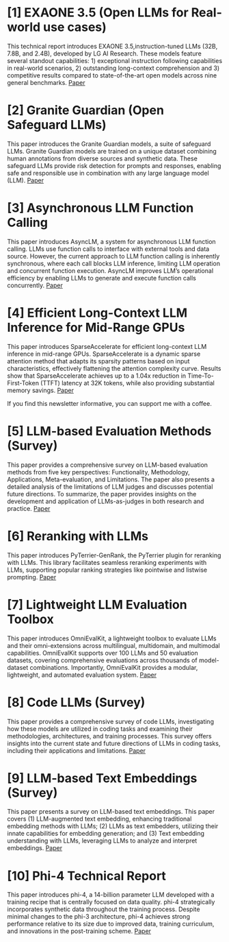 # [1] EXAONE 3.5 (Open LLMs for Real-world use cases)
This technical report introduces EXAONE 3.5,instruction-tuned LLMs (32B, 7.8B, and 2.4B), developed by LG AI Research. These models feature several standout capabilities: 1) exceptional instruction following capabilities in real-world scenarios, 2) outstanding long-context comprehension and 3) competitive results compared to state-of-the-art open models across nine general benchmarks. [Paper](https://arxiv.org/abs/2412.04862)

# [2] Granite Guardian (Open Safeguard LLMs)
This paper introduces the Granite Guardian models, a suite of safeguard LLMs. Granite Guardian models are trained on a unique dataset combining human annotations from diverse sources and synthetic data.  These safeguard LLMs provide risk detection for prompts and responses, enabling safe and responsible use in combination with any large language model (LLM). [Paper](https://arxiv.org/abs/2412.07724)

# [3] Asynchronous LLM Function Calling
This paper introduces AsyncLM, a system for asynchronous LLM function calling. LLMs use function calls to interface with external tools and data source. However, the current approach to LLM function calling is inherently synchronous, where each call blocks LLM inference, limiting LLM operation and concurrent function execution. AsyncLM improves LLM’s operational efficiency by enabling LLMs to generate and execute function calls concurrently. [Paper](https://arxiv.org/abs/2412.07017)

# [4] Efficient Long-Context LLM Inference for Mid-Range GPUs
This paper introduces  SparseAccelerate for efficient long-context LLM inference in mid-range GPUs.  SparseAccelerate  is a dynamic sparse attention method that adapts its sparsity patterns based on input characteristics, effectively flattening the attention complexity curve. Results show that SparseAccelerate achieves up to a 1.04x reduction in Time-To-First-Token (TTFT) latency at 32K tokens, while also providing substantial memory savings. [Paper](https://arxiv.org/abs/2412.06198)

If you find this newsletter informative, you can support me with a coffee.

# [5] LLM-based Evaluation Methods (Survey)
This paper provides a comprehensive survey on LLM-based evaluation methods from five key perspectives: Functionality, Methodology, Applications, Meta-evaluation, and Limitations. The paper also presents a detailed analysis of the limitations of LLM judges and discusses potential future directions. To summarize, the paper provides insights on the development and application of LLMs-as-judges in both research and practice. [Paper](https://arxiv.org/abs/2412.04862)

# [6] Reranking with LLMs
This paper introduces PyTerrier-GenRank, the PyTerrier plugin for reranking with LLMs. This library facilitates seamless reranking experiments with LLMs, supporting popular ranking strategies like pointwise and listwise prompting. [Paper](https://arxiv.org/abs/2412.05339)

# [7] Lightweight LLM Evaluation Toolbox 
This paper introduces OmniEvalKit, a lightweight toolbox to evaluate LLMs and their omni-extensions across multilingual, multidomain, and multimodal capabilities. OmniEvalKit supports over 100 LLMs and 50 evaluation datasets, covering comprehensive evaluations across thousands of model-dataset combinations. Importantly, OmniEvalKit provides a modular, lightweight, and automated evaluation system. [Paper](https://arxiv.org/abs/2412.06693)

# [8] Code LLMs (Survey)
This paper provides a comprehensive survey of code LLMs, investigating how these models are utilized in coding tasks and examining their methodologies, architectures, and training processes. This survey offers insights into the current state and future directions of LLMs in coding tasks, including their applications and limitations. [Paper](https://arxiv.org/abs/2412.08291)

# [9] LLM-based Text Embeddings (Survey)
This paper presents a survey on LLM-based text embeddings. This paper covers (1) LLM-augmented text embedding, enhancing traditional embedding methods with LLMs; (2) LLMs as text embedders, utilizing their innate capabilities for embedding generation; and (3) Text embedding understanding with LLMs, leveraging LLMs to analyze and interpret embeddings. [Paper](https://arxiv.org/abs/2412.09165)

# [10] Phi-4 Technical Report
This paper introduces phi-4, a 14-billion parameter LLM developed with a training recipe that is centrally focused on data quality.  phi-4 strategically incorporates synthetic data throughout the training process. Despite minimal changes to the phi-3 architecture, phi-4 achieves strong performance relative to its size due to improved data, training curriculum, and innovations in the post-training scheme. [Paper](https://arxiv.org/abs/2412.08905)
